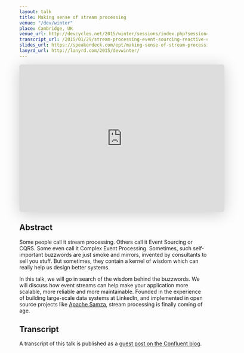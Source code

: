 ```yaml
---
layout: talk
title: Making sense of stream processing
venue: "/dev/winter"
place: Cambridge, UK
venue_url: http://devcycles.net/2015/winter/sessions/index.php?session=8
transcript_url: /2015/01/29/stream-processing-event-sourcing-reactive-cep.html
slides_url: https://speakerdeck.com/ept/making-sense-of-stream-processing
lanyrd_url: http://lanyrd.com/2015/devwinter/
---
```


<iframe class="speakerdeck-iframe" frameborder="0" src="https://speakerdeck.com/player/26b1a1d085770132e01b0af595ac559a" title="Making sense of stream processing" allowfullscreen="true" mozallowfullscreen="true" webkitallowfullscreen="true" style="border: 0px; background: padding-box padding-box rgba(0, 0, 0, 0.1); margin: 0px; padding: 0px; border-radius: 6px; box-shadow: rgba(0, 0, 0, 0.2) 0px 5px 40px; width: 550px; height: 395px;" data-ratio="1.4177215189873418"></iframe>


Abstract
--------

Some people call it stream processing. Others call it Event Sourcing or CQRS. Some even call it
Complex Event Processing. Sometimes, such self-important buzzwords are just smoke and mirrors,
invented by consultants to sell you stuff. But sometimes, they contain a kernel of wisdom which can
really help us design better systems.

In this talk, we will go in search of the wisdom behind the buzzwords. We will discuss how event
streams can help make your application more scalable, more reliable and more maintainable. Founded
in the experience of building large-scale data systems at LinkedIn, and implemented in open source
projects like [Apache Samza](http://samza.incubator.apache.org/), stream processing is finally
coming of age.

Transcript
----------

A transcript of this talk is published as a
[guest post on the Confluent blog](http://blog.confluent.io/2015/01/29/making-sense-of-stream-processing/).
